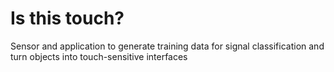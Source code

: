 # Is this touch?
Sensor and application to generate training data for signal classification and turn objects into touch-sensitive interfaces
